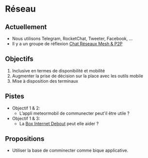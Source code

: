 
Réseau
===

## Actuellement

- Nous utilisons Telegram, RocketChat, Tweeter, Facebook, ...
- Il y a un groupe de réflexion [Chat Réseaux Mesh & P2P](https://wiki.nuitdebout.fr/wiki/R%C3%A9seaux_Mesh_%26_P2P)

## Objectifs

1. Inclusive en termes de disponibilité et mobilité
2. Augmenter la prise de décision sur la place avec les outils mobile
3. Mise à disposition des terminaux

## Pistes

- Objectif 1 & 2:
  - L’appli meteormobil de communecter peut'il être utile ?
- Objectif 1 & 3:
  - La [Box Internet Debout](https://wiki.nuitdebout.fr/wiki/Box_Internet_Debout) peut elle aider ?

## Propositions

- Utiliser la base de comminecter comme bique applicative.
